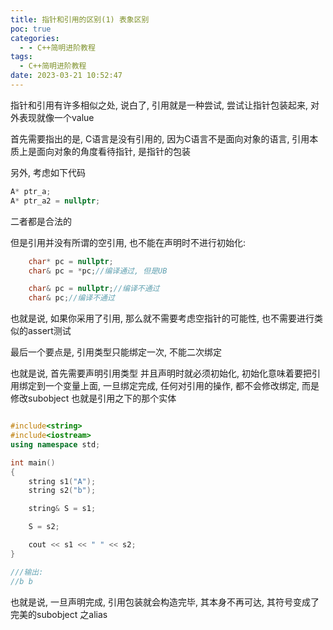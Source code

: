 ```yaml
---
title: 指针和引用的区别(1) 表象区别
poc: true
categories:
  - - C++简明进阶教程
tags:
  - C++简明进阶教程
date: 2023-03-21 10:52:47
---
```


指针和引用有许多相似之处, 说白了, 引用就是一种尝试, 尝试让指针包装起来, 对外表现就像一个value

首先需要指出的是, C语言是没有引用的, 因为C语言不是面向对象的语言, 引用本质上是面向对象的角度看待指针, 是指针的包装

另外, 考虑如下代码

```cpp
A* ptr_a;
A* ptr_a2 = nullptr;
```

二者都是合法的

但是引用并没有所谓的空引用, 也不能在声明时不进行初始化:

```cpp
	char* pc = nullptr;
	char& pc = *pc;//编译通过, 但是UB

	char& pc = nullptr;//编译不通过
	char& pc;//编译不通过
```

也就是说, 如果你采用了引用, 那么就不需要考虑空指针的可能性, 也不需要进行类似的assert测试

最后一个要点是, 引用类型只能绑定一次, 不能二次绑定

也就是说, 首先需要声明引用类型 并且声明时就必须初始化, 初始化意味着要把引用绑定到一个变量上面, 一旦绑定完成, 任何对引用的操作, 都不会修改绑定, 而是修改subobject 也就是引用之下的那个实体

```cpp

#include<string>
#include<iostream>
using namespace std;

int main() 
{
	string s1("A");
	string s2("b");

	string& S = s1;

	S = s2;

	cout << s1 << " " << s2;
}

///输出:
//b b
```

也就是说, 一旦声明完成, 引用包装就会构造完毕, 其本身不再可达, 其符号变成了完美的subobject 之alias



